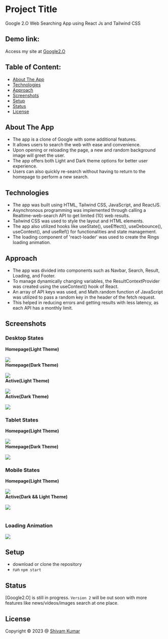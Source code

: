 # Project Title
Google 2.O Web Searching App using React Js and Tailwind CSS

## Demo link:
Access my site at [Google2.O](https://itsme-shivamkumar.github.io/Google2.O/)

## Table of Content:

- [About The App](#about-the-app)
- [Technologies](#technologies)
- [Approach](#approach)
- [Screenshots](#screenshots)
- [Setup](#setup)
- [Status](#status)
- [License](#license)

## About The App

 - The app is a clone of Google with some additional features. 
 - It allows users to search the web with ease and convenience. 
 - Upon opening or reloading the page, a new and random background image will greet the user. 
 - The app offers both Light and Dark theme options for better user experience. 
 - Users can also quickly re-search without having to return to the homepage to perform a new search.

## Technologies

 - The app was built using HTML, Tailwind CSS, JavaScript, and ReactJS. 
 - Asynchronous programming was implemented through calling a Realtime-web-search API to get limited (10) web results. 
 - Tailwind CSS was used to style the layout and HTML elements. 
 - The app also utilized hooks like useState(), useEffect(), useDebounce(), useContext(), and useRef() for functionalities and state management. 
 - The loading component of 'react-loader' was used to create the Rings loading animation.

## Approach

 - The app was divided into components such as Navbar, Search, Result, Loading, and Footer. 
 - To manage dynamically changing variables, the ResultContextProvider was created using the useContext() hook of React. 
 - An array of API keys was used, and Math.random function of JavaScript was utilized to pass a random key in the header of the fetch request. 
 - This helped in reducing errors and getting results with less latency, as each API has a monthly limit.

## Screenshots
### Desktop States<br/>
 <b>Homepage(Light Theme)</b><br/><br/>
 <img src="./screenshots/lightDesktop.png" /><br/>
 <b>Homepage(Dark Theme)</b><br/><br/>
 <img src="./screenshots/darkDesktop.png" /><br/>
 <b>Active(Light Theme)</b><br/><br/>
 <img src="./screenshots/lightDesktopActive.png" /><br/>
 <b>Active(Dark Theme)</b><br/><br/>
 <img src="./screenshots/darkDesktopActive.png" /><br/>

### Tablet States<br/>
 <b>Homepage(Light Theme)</b><br/><br/>
 <img src="./screenshots/lightTablet.png" /><br/>
 <b>Homepage(Dark Theme)</b><br/><br/>
 <img src="./screenshots/darkTablet.png" /><br/>

### Mobile States<br/>
 <b>Homepage(Light Theme)</b><br/><br/>
 <img src="./screenshots/lightMobile.png" /><br/>
 <b>Active(Dark && Light Theme)</b><br/><br/>
 <img src="./screenshots/mobileActive.png" /><br/><br/>

### Loading Animation<br/>
 <img src="./screenshots/loading.gif" /><br/>

## Setup
- download or clone the repository
- run `npm start`


## Status
[Google2.O] is still in progress. `Version 2` will be out soon with more features like news/videos/images search at one place.

## License
Copyright © 2023 @ [Shivam Kumar](https://github.com/itsme-shivamkumar/)

